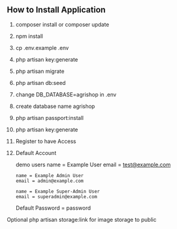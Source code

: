 ## How to Install Application

1.  composer install or composer update

2.  npm install

3.  cp .env.example .env

4.  php artisan key:generate

5.  php artisan migrate

6.  php artisan db:seed

7.  change DB_DATABASE=agrishop in .env

8.  create database name agrishop

9.  php artisan passport:install

10. php artisan key:generate

11. Register to have Access

12. Default Account

    demo users
    name = Example User
    email = test@example.com

        name = Example Admin User
        email = admin@example.com

        name = Example Super-Admin User
        email = superadmin@example.com

    Default Password = password

Optional
php artisan storage:link for image storage to public

